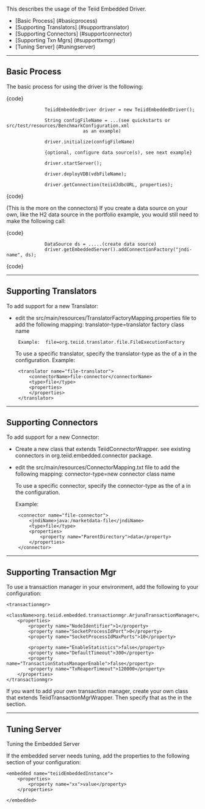 This describes the usage of the Teiid Embedded Driver.

*  [Basic Process] (#basicprocess)
*  [Supporting Translators] (#supporttranslator)
*  [Supporting Connectors] (#supportconnector)
*  [Supporting Txn Mgrs] (#supporttxmgr)
*  [Tuning Server] (#tuningserver)

-------------------
<a id="basicprocess"></a>
Basic Process 
---------------------

The basic process for using the driver is the following:
 
{code}
 
                  TeiidEmbeddedDriver driver = new TeiidEmbeddedDriver();
                  
                  String configFileName = ...(see quickstarts or src/test/resources/BenchmarkConfiguration.xml 
                                as an example)
                  
                  driver.initialize(configFileName)
                  
                  {optional, configure data source(s), see next example}

                  driver.startServer();
 
                  driver.deployVDB(vdbFileName);
 
                  driver.getConnection(teiidJdbcURL, properties);
{code}
 
(This is the more on the connectors) If you create a data source on your own, like the H2 data source in the portfolio example, you would still need to make the following call:
 
{code}
                  
                  DataSource ds = .....(create data source)
                  driver.getEmbeddedServer().addConnectionFactory("jndi-name", ds);
                  
{code}
 
 
 -------------------
<a id="supporttranslator"></a>
Supporting Translators 
---------------------

To add support for a new Translator:

-  edit the src/main/resources/TranslatorFactoryMapping.properties file to add the following mapping:
        translator-type=translator factory class name
        
        Example:  file=org.teiid.translator.file.FileExecutionFactory
        
   To use a specific translator, specify the translator-type as the <type> of a <translator> in the configuration.
   Example:
   
        <translator name="file-translator">
            <connectorName>file-connector</connectorName>
            <type>file</type>
            <properties>
            </properties>
        </translator>     
        

 -------------------
<a id="supportconnector"></a>
Supporting Connectors 
---------------------


To add support for a new Connector:

-  Create a new class that extends TeiidConnectorWrapper.  see existing connectors in org.teiid.embedded.connector package.
-  edit the src/main/resources/ConnectorMapping.txt file to add the following mapping:
        connector-type=new connector class name
        
   To use a specific connector, specify the connector-type as the <type> of a <connector> in the configuration.
   
   
   Example:
   
        <connector name="file-connector">
            <jndiName>java:/marketdata-file</jndiName>
            <type>file</type>
            <properties>
                <property name="ParentDirectory">data</property>
            </properties>       
        </connector> 
        

 -------------------
<a id="supporttxmgr"></a>
Supporting Transaction Mgr 
---------------------

To use a transaction manager in your environment, add the following to your configuration:

    <transactionmgr>
        <className>org.teiid.embedded.transactionmgr.ArjunaTransactionManager</className>
        <properties>
            <property name="NodeIdentifier">1</property>
            <property name="SocketProcessIdPort">0</property>
            <property name="SocketProcessIdMaxPorts">10</property>
            
            <property name="EnableStatistics">false</property>
            <property name="DefaultTimeout">300</property>
            <property name="TransactionStatusManagerEnable">false</property>
            <property name="TxReaperTimeout">120000</property>
        </properties>          
    </transactionmgr>
    
 If you want to add your own transaction manager, create your own class that extends TeiidTransactionMgrWrapper. 
 Then specify that as the <className> in the <transactionmgr> section.
 
 
  -------------------
<a id="tuningserver"></a>
Tuning Server 
---------------------

 Tuning the Embedded Server
 
 If the embedded server needs tuning, add the properties to the following section of your configuration:
 
    <embedded name="teiidEmbeddedInstance">
        <properties>
            <property name="xx">value</property>
        </properties>
    
    </embedded>
    
         